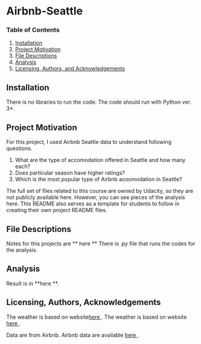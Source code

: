 # Airbnb-Seattle
### Table of Contents

1. [Installation](#installation)
2. [Project Motivation](#motivation)
3. [File Descriptions](#files)
4. [Analysis](#analysis)
5. [Licensing, Authors, and Acknowledgements](#licensing)

## Installation <a name="installation"></a>

There is no libraries to run the code. The code should run with Python ver. 3*.

## Project Motivation<a name="motivation"></a>

For this project, I used Airbnb Seattle data to understand following questions.
1. What are the type of accomodation offered in Seattle and how many each?
2. Does particular season have higher ratings?
3. Which is the most popular type of Airbnb acoomodation in Seattle?

The full set of files related to this course are owned by Udacity, so they are not publicly available here.  However, you can see pieces of the analysis here.  This README also serves as a template for students to follow in creating their own project README files.


## File Descriptions <a name="files"></a>

Notes for this projects are ** here **
There is .py file that runs the codes for the analysis.

## Analysis<a name="analysis"></a>

Result is in **here **.

## Licensing, Authors, Acknowledgements<a name="licensing"></a>

The weather is based on website<A HREF="https://weather-and-climate.com/average-monthly-precipitation-Rainfall-inches,seattle,United-States-of-America">here </A>. 
The weather is based on website <A HREF="https://weather-and-climate.com/average-monthly-precipitation-Rainfall-inches,seattle,United-States-of-America">here </A>. 

Data are from Airbnb. 
Airbnb data are available <A HREF="https://www.kaggle.com/datasets/airbnb/seattle">here </A>.


